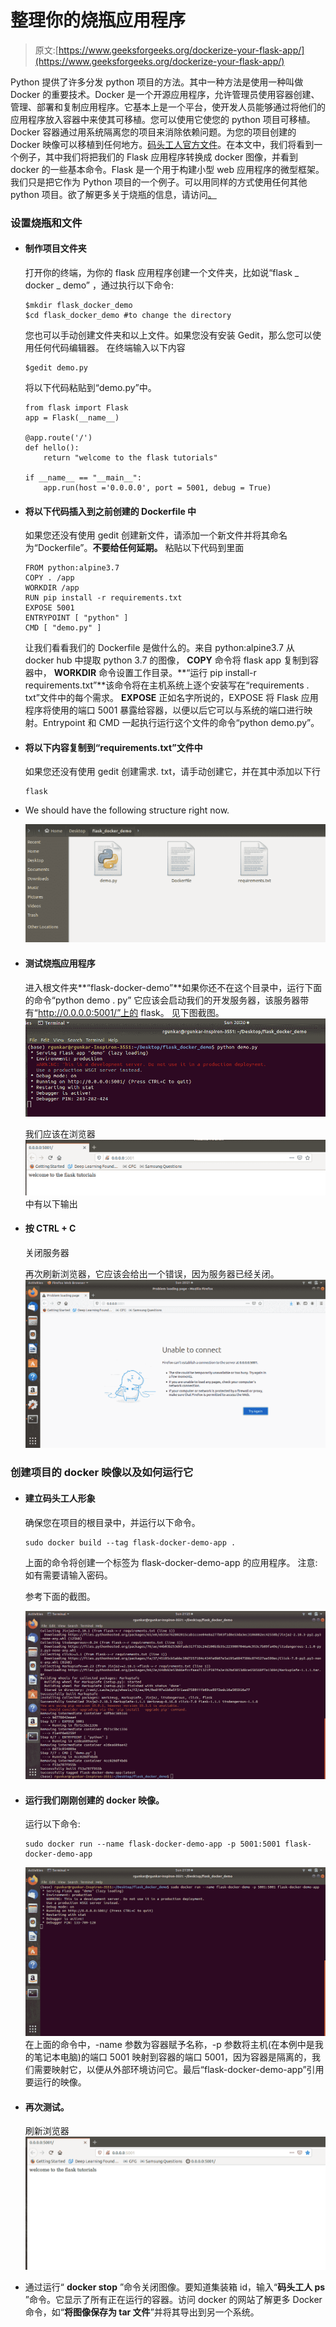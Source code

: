 # 整理你的烧瓶应用程序

> 原文:[https://www.geeksforgeeks.org/dockerize-your-flask-app/](https://www.geeksforgeeks.org/dockerize-your-flask-app/)

Python 提供了许多分发 python 项目的方法。其中一种方法是使用一种叫做 Docker 的重要技术。Docker 是一个开源应用程序，允许管理员使用容器创建、管理、部署和复制应用程序。它基本上是一个平台，使开发人员能够通过将他们的应用程序放入容器中来使其可移植。您可以使用它使您的 python 项目可移植。Docker 容器通过用系统隔离您的项目来消除依赖问题。为您的项目创建的 Docker 映像可以移植到任何地方。[码头工人官方文件](https://docs.docker.com/get-started/)。在本文中，我们将看到一个例子，其中我们将把我们的 Flask 应用程序转换成 docker 图像，并看到 docker 的一些基本命令。Flask 是一个用于构建小型 web 应用程序的微型框架。我们只是把它作为 Python 项目的一个例子。可以用同样的方式使用任何其他 python 项目。欲了解更多关于烧瓶的信息，请访问[。](https://flask.palletsprojects.com/en/1.1.x/tutorial/)

### 设置烧瓶和文件

*   #### 制作项目文件夹

    打开你的终端，为你的 flask 应用程序创建一个文件夹，比如说“flask _ docker _ demo”
    ，通过执行以下命令:

    ```
    $mkdir flask_docker_demo
    $cd flask_docker_demo #to change the directory
    ```

    您也可以手动创建文件夹和以上文件。如果您没有安装 Gedit，那么您可以使用任何代码编辑器。
    在终端输入以下内容

    ```
    $gedit demo.py
    ```

    将以下代码粘贴到“demo.py”中。

    ```
    from flask import Flask
    app = Flask(__name__)

    @app.route('/')
    def hello():
        return "welcome to the flask tutorials"

    if __name__ == "__main__":
        app.run(host ='0.0.0.0', port = 5001, debug = True) 
    ```

*   #### 将以下代码插入到之前创建的 Dockerfile 中

    如果您还没有使用 gedit 创建新文件，请添加一个新文件并将其命名为“Dockerfile”。**不要给任何延期。**
    粘贴以下代码到里面

    ```
    FROM python:alpine3.7
    COPY . /app
    WORKDIR /app
    RUN pip install -r requirements.txt
    EXPOSE 5001
    ENTRYPOINT [ "python" ]
    CMD [ "demo.py" ]
    ```

    让我们看看我们的 Dockerfile 是做什么的。来自 python:alpine3.7 从 docker hub 中提取 python 3.7 的图像， **COPY** 命令将 flask app 复制到容器中， **WORKDIR** 命令设置工作目录。**“运行 pip install-r requirements.txt”**该命令将在主机系统上逐个安装写在“requirements . txt”文件中的每个需求。 **EXPOSE** 正如名字所说的，EXPOSE 将 Flask 应用程序将使用的端口 5001 暴露给容器，以便以后它可以与系统的端口进行映射。Entrypoint 和 CMD 一起执行运行这个文件的命令“python demo.py”。

*   #### 将以下内容复制到“requirements.txt”文件中

    如果您还没有使用 gedit 创建需求. txt，请手动创建它，并在其中添加以下行

    ```
    flask
    ```

*   We should have the following structure right now.

    ![](img/a4168f4531a52701d7e05412c274681f.png)

*   #### 测试烧瓶应用程序

    进入根文件夹**“flask-docker-demo”**如果你还不在这个目录中，运行下面的命令“python demo . py”
    它应该会启动我们的开发服务器，该服务器带有“http://0.0.0.0:5001/”上的 flask。
    见下图截图。
    ![](img/365f6e893a2877341a5ba2c63d5f057d.png)

    我们应该在浏览器
    ![](img/66a4dd60f424f213ed5896e05be5f828.png)中有以下输出

*   #### 按 CTRL + C
    关闭服务器

    再次刷新浏览器，它应该会给出一个错误，因为服务器已经关闭。
    ![](img/7764694ffbc685dc80cee645fcef555b.png)

### 创建项目的 docker 映像以及如何运行它

*   #### 建立码头工人形象

    确保您在项目的根目录中，并运行以下命令。

    ```
    sudo docker build --tag flask-docker-demo-app .
    ```

    上面的命令将创建一个标签为 flask-docker-demo-app 的应用程序。
    注意:如有需要请输入密码。

    参考下面的截图。

    ![](img/5549e62dc486275be9bafad9d2530824.png)

*   #### 运行我们刚刚创建的 docker 映像。

    运行以下命令:

    ```
    sudo docker run --name flask-docker-demo-app -p 5001:5001 flask-docker-demo-app
    ```

    ![](img/1dd0120b359b2f81d2245db19a838f73.png)
    在上面的命令中，-name 参数为容器赋予名称，-p 参数将主机(在本例中是我的笔记本电脑)的端口 5001 映射到容器的端口 5001，因为容器是隔离的，我们需要映射它，以便从外部环境访问它。最后“flask-docker-demo-app”引用要运行的映像。

*   #### 再次测试。

    刷新浏览器
    ![](img/2a10e8c0fb105381141a63146a477a9c.png)

*   通过运行“ **docker stop** ”命令关闭图像。要知道集装箱 id，输入“**码头工人 ps** ”命令。它显示了所有正在运行的容器。访问 docker 的网站了解更多 Docker 命令，如“**将图像保存为 tar 文件**”并将其导出到另一个系统。
